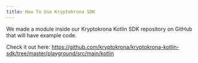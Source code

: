 ```yaml
---
title: How To Use Kryptokrona SDK
---
```


We made a module inside our Kryptokrona Kotlin SDK repository on GitHub that will have example code. 

Check it out here: https://github.com/kryptokrona/kryptokrona-kotlin-sdk/tree/master/playground/src/main/kotlin
